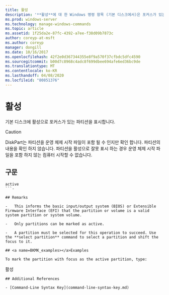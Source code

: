 ```yaml
---
title: 활성
description: '**활성**에 대 한 Windows 명령 항목 (기본 디스크에서)은 포커스가 있는 파티션을 활성으로 표시 합니다.'
ms.prod: windows-server
ms.technology: manage-windows-commands
ms.topic: article
ms.assetid: 1f25da2e-87fc-4392-a7ee-f38d09b7873c
author: coreyp-at-msft
ms.author: coreyp
manager: dongill
ms.date: 10/16/2017
ms.openlocfilehash: 42f2e0d367344355e8f9a570f37cfbdc5dfc4590
ms.sourcegitcommit: b00d7c8968c4adc8f699dbee694afe6ed36bc9de
ms.translationtype: MT
ms.contentlocale: ko-KR
ms.lasthandoff: 04/08/2020
ms.locfileid: "80851376"
---
```

# <a name="active"></a>활성

기본 디스크에 활성으로 포커스가 있는 파티션을 표시합니다.

> [!CAUTION]
> DiskPart는 파티션을 운영 체제 시작 파일이 포함 될 수 인지만 확인 합니다. 파티션의 내용을 확인 하지 않습니다. 파티션을 활성으로 잘못 표시 하는 경우 운영 체제 시작 파일을 포함 하지 않는 컴퓨터 시작할 수 없습니다.

## <a name="syntax"></a>구문

```
active
```- 

## Remarks

-   This informs the basic input/output system (BIOS) or Extensible Firmware Interface (EFI) that the partition or volume is a valid system partition or system volume.

-   Only partitions can be marked as active.

-   A partition must be selected for this operation to succeed. Use the **select partition** command to select a partition and shift the focus to it.

## <a name=BKMK_examples></a>Examples

To mark the partition with focus as the active partition, type:

```
활성
```
## Additional References

- [Command-Line Syntax Key](command-line-syntax-key.md)